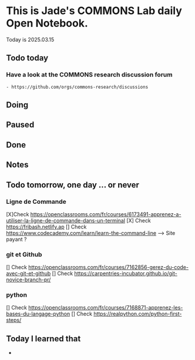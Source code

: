 
# This is Jade's COMMONS Lab daily Open Notebook.

Today is 2025.03.15

## Todo today

### Have a look at the COMMONS research discussion forum
    - https://github.com/orgs/commons-research/discussions


###
###

## Doing

## Paused

## Done

## Notes

## Todo tomorrow, one day ... or never 

### Ligne de Commande 
[X]Check https://openclassrooms.com/fr/courses/6173491-apprenez-a-utiliser-la-ligne-de-commande-dans-un-terminal 
[X] Check https://fribash.netlify.ap 
[] Check https://www.codecademy.com/learn/learn-the-command-line 
--> Site payant ? 

### git et Github 
[] Check https://openclassrooms.com/fr/courses/7162856-gerez-du-code-avec-git-et-github
[] Check https://carpentries-incubator.github.io/git-novice-branch-pr/

### python 
[] Check https://openclassrooms.com/fr/courses/7168871-apprenez-les-bases-du-langage-python 
[] Check https://realpython.com/python-first-steps/ 

## Today I learned that

- 